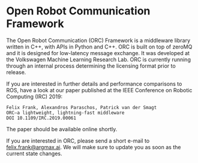 # Open Robot Communication Framework

The Open Robot Communication (ORC) Framework is a middleware library written in C++, with APIs in Python and C++. ORC is built on top of zeroMQ and it is designed for low-latency message exchange. It was developed at the Volkswagen Machine Learning Research Lab. ORC is currently running through an internal process determining the licensing format prior to release.

If you are interested in further details and performance comparisons to ROS, have a look at our paper published at the IEEE Conference on Robotic Computing (IRC) 2019:

```
Felix Frank, Alexandros Paraschos, Patrick van der Smagt
ORC—a lightweight, lightning-fast middleware
DOI 10.1109/IRC.2019.00061
```

The paper should be available online shortly.

If you are interested in ORC, please send a short e-mail to felix.frank@argmax.ai. We will make sure to update you as soon as the current state changes.
